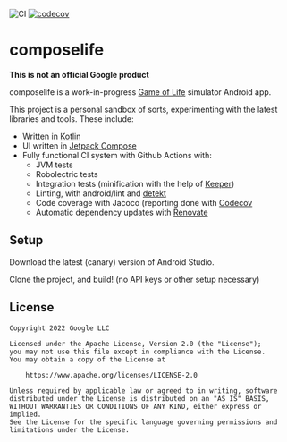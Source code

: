 ![CI](https://github.com/alexvanyo/composelife/actions/workflows/ci.yml/badge.svg)
[![codecov](https://codecov.io/gh/alexvanyo/composelife/branch/main/graph/badge.svg?token=z7yP8Z8xqC)](https://codecov.io/gh/alexvanyo/composelife)

# composelife

**This is not an official Google product**

composelife is a work-in-progress [Game of Life](https://en.wikipedia.org/wiki/Conway%27s_Game_of_Life) simulator Android app.

This project is a personal sandbox of sorts, experimenting with the latest libraries and tools. These include:

- Written in [Kotlin](https://kotlinlang.org/)
- UI written in [Jetpack Compose](https://developer.android.com/jetpack/compose)
- Fully functional CI system with Github Actions with:
  - JVM tests
  - Robolectric tests
  - Integration tests (minification with the help of [Keeper](https://slackhq.github.io/keeper/))
  - Linting, with android/lint and [detekt](https://detekt.dev/)
  - Code coverage with Jacoco (reporting done with [Codecov](https://about.codecov.io/)
  - Automatic dependency updates with [Renovate](https://docs.renovatebot.com/)

## Setup

Download the latest (canary) version of Android Studio.

Clone the project, and build! (no API keys or other setup necessary)

## License

```
Copyright 2022 Google LLC

Licensed under the Apache License, Version 2.0 (the "License");
you may not use this file except in compliance with the License.
You may obtain a copy of the License at

    https://www.apache.org/licenses/LICENSE-2.0

Unless required by applicable law or agreed to in writing, software
distributed under the License is distributed on an "AS IS" BASIS,
WITHOUT WARRANTIES OR CONDITIONS OF ANY KIND, either express or implied.
See the License for the specific language governing permissions and
limitations under the License.
```

